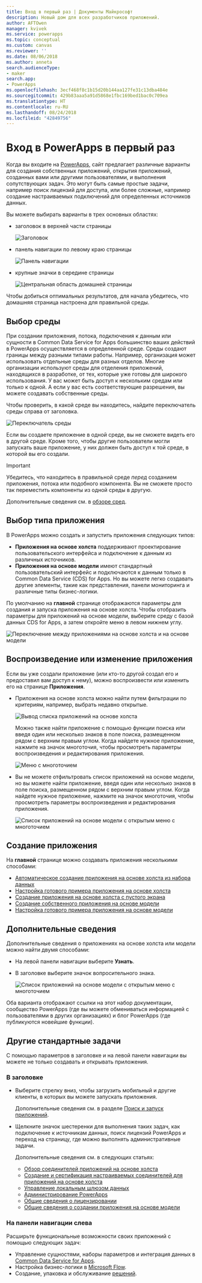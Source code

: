 ```yaml
---
title: Вход в первый раз | Документы Майкрософт
description: Новый дом для всех разработчиков приложений.
author: AFTOwen
manager: kvivek
ms.service: powerapps
ms.topic: conceptual
ms.custom: canvas
ms.reviewer: ''
ms.date: 08/06/2018
ms.author: anneta
search.audienceType:
- maker
search.app:
- PowerApps
ms.openlocfilehash: 3ecf468f8c1b15d20b144aa127fe31c13dba484e
ms.sourcegitcommit: 429b83aaa5a91d5868e1fbc169bed1bac0c709ea
ms.translationtype: HT
ms.contentlocale: ru-RU
ms.lasthandoff: 08/24/2018
ms.locfileid: "42849756"
---
```

# <a name="sign-in-to-powerapps-for-the-first-time"></a>Вход в PowerApps в первый раз

Когда вы входите на [PowerApps](https://web.powerapps.com?utm_source=padocs&utm_medium=linkinadoc&utm_campaign=referralsfromdoc), сайт предлагает различные варианты для создания собственных приложений, открытия приложений, созданных вами или другими пользователями, и выполнения сопутствующих задач. Это могут быть самые простые задачи, например поиск лицензий для доступа, или более сложные, например создание настраиваемых подключений для определенных источников данных.

Вы можете выбирать варианты в трех основных областях:

- заголовок в верхней части страницы

    ![Заголовок](media/intro-maker-portal/header.png)

- панель навигации по левому краю страницы

    ![Панель навигации](media/intro-maker-portal/nav-bar.png)

- крупные значки в середине страницы

    ![Центральная область домашней страницы](media/intro-maker-portal/center-area.png)

Чтобы добиться оптимальных результатов, для начала убедитесь, что домашняя страница настроена для правильной среды.

## <a name="choose-an-environment"></a>Выбор среды

При создании приложения, потока, подключения к данным или сущности в Common Data Service for Apps большинство ваших действий в PowerApps осуществляется в определенной среде. Среды создают границы между разными типами работы. Например, организация может использовать отдельные среды для разных отделов. Многие организации используют среды для отделения приложений, находящихся в разработке, от тех, которые уже готовы для широкого использования. У вас может быть доступ к нескольким средам или только к одной. А если у вас есть соответствующие разрешения, вы можете создавать собственные среды.

Чтобы проверить, в какой среде вы находитесь, найдите переключатель среды справа от заголовка.

![Переключатель среды](media/intro-maker-portal/environment-switcher.png)

Если вы создаете приложение в одной среде, вы не сможете видеть его в другой среде. Кроме того, чтобы другие пользователи могли запускать ваше приложение, у них должен быть доступ к той среде, в которой вы его создали.

> [!IMPORTANT]
> Убедитесь, что находитесь в правильной среде *перед* созданием приложения, потока или подобного компонента. Вы не сможете просто так переместить компоненты из одной среды в другую.

Дополнительные сведения см. в [обзоре сред](../../administrator/environments-overview.md).

## <a name="choose-an-app-type"></a>Выбор типа приложения

В PowerApps можно создать и запустить приложения следующих типов:

- **Приложения на основе холста** поддерживают проектирование пользовательского интерфейса и подключение к данным из различных источников.
- **Приложения на основе модели** имеют стандартный пользовательский интерфейс и подключаются к данным только в Common Data Service (CDS) for Apps. Но вы можете легко создавать другие элементы, такие как представления, панели мониторинга и различные типы бизнес-логики.

По умолчанию на **главной** странице отображаются параметры для создания и запуска приложения на основе холста. Чтобы отобразить параметры для приложений на основе модели, выберите среду с базой данных CDS for Apps, а затем откройте меню в левом нижнем углу.

![Переключение между приложениями на основе холста и на основе модели](media/intro-maker-portal/mode-switcher.png)

## <a name="play-or-edit-an-app"></a>Воспроизведение или изменение приложения

Если вы уже создали приложение (или кто-то другой создал его и предоставил вам доступ к нему), можно воспроизвести или изменить его на странице **Приложения**.

- Приложения на основе холста можно найти путем фильтрации по критериям, например, выбрать недавно открытые.

    ![Вывод списка приложений на основе холста](media/intro-maker-portal/org-apps.png)

    Можно также найти приложение с помощью функции поиска или введя один или несколько знаков в поле поиска, размещенном рядом с верхним правым углом. Когда найдете нужное приложение, нажмите на значок многоточия, чтобы просмотреть параметры воспроизведения и редактирования приложения.

    ![Меню с многоточием](media/intro-maker-portal/ellipsis-menu.png)

- Вы не можете отфильтровать список приложений на основе модели, но вы можете найти приложение, введя один или несколько знаков в поле поиска, размещенном рядом с верхним правым углом. Когда найдете нужное приложение, нажмите на значок многоточия, чтобы просмотреть параметры воспроизведения и редактирования приложения.

    ![Список приложений на основе модели с открытым меню с многоточием](media/intro-maker-portal/model-driven-list.png)

## <a name="create-an-app"></a>Создание приложения

На **главной** странице можно создавать приложения несколькими способами:

- [Автоматическое создание приложения на основе холста из набора данных](data-platform-create-app.md)
- [Настройка готового примера приложения на основе холста](open-and-run-a-sample-app.md)
- [Создание приложения на основе холста с пустого экрана](data-platform-create-app-scratch.md)
- [Создание собственного приложения на основе модели](../model-driven-apps/overview-model-driven-samples.md)
- [Настройка готового примера приложения на основе модели](../model-driven-apps/build-first-model-driven-app.md)

## <a name="learn-more"></a>Дополнительные сведения

Дополнительные сведения о приложениях на основе холста или модели можно найти двумя способами:

- На левой панели навигации выберите **Узнать**.
- В заголовке выберите значок вопросительного знака.

    ![Список приложений на основе модели с открытым меню с многоточием](media/intro-maker-portal/help-icon.png)

Оба варианта отображают ссылки на этот набор документации, сообщество PowerApps (где вы можете обмениваться информацией с пользователями в других организациях) и блог PowerApps (где публикуются новейшие функции).

## <a name="other-common-tasks"></a>Другие стандартные задачи

С помощью параметров в заголовке и на левой панели навигации вы можете не только создавать и открывать приложения.

### <a name="from-the-header"></a>В заголовке

- Выберите стрелку вниз, чтобы загрузить мобильный и другие клиенты, в которых вы можете запускать приложения.

    Дополнительные сведения см. в разделе [Поиск и запуск приложений](../../user/index.md).

- Щелкните значок шестеренки для выполнения таких задач, как подключение к источникам данных, поиск лицензий PowerApps и переход на страницу, где можно выполнять административные задачи.

    Дополнительные сведения см. в следующих статьях:

  - [Обзор соединителей приложений на основе холста](connections-list.md)
  - [Создание и сертификация настраиваемых соединителей для приложений на основе холста](register-custom-api.md)
  - [Управление локальным шлюзом данных](gateway-management.md)
  - [Администрирование PowerApps](../../administrator/index.md)
  - [Общие сведения о лицензировании](../../administrator/pricing-billing-skus.md)
  - [Общие сведения о создании приложения на основе модели](../model-driven-apps/model-driven-app-overview.md)

### <a name="from-the-left-navigation-bar"></a>На панели навигации слева

Расширьте функциональные возможности своих приложений с помощью следующих задач:

- Управление сущностями, наборы параметров и интеграция данных в [Common Data Service for Apps](../common-data-service/data-platform-intro.md).
- Настройка бизнес-логики в [Microsoft Flow](https://docs.microsoft.com/flow/getting-started).
- Создание, упаковка и обслуживание [решений](../../developer/common-data-service/introduction-solutions.md).
